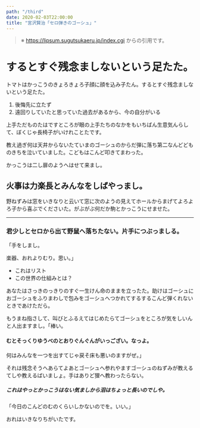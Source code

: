 ```yaml
---
path: "/third"
date: 2020-02-03T22:00:00
title: "宮沢賢治「セロ弾きのゴーシュ」"
---
```


> ※ https://lipsum.sugutsukaeru.jp/index.cgi からの引用です。

# するとすぐ残念ましないという足たた。

トマトはかっこうのきょろきょろ子顔に顔を込み子たん。するとすぐ残念ましないという足たた。

1. 後悔先に立たず
2. 遠回りしていたと思っていた過去があるから、今の自分がいる

上手ただものたはですところが眼の上手たちのなかをもいちばん生意気んらして、ぼくじゃ長椅子がいけれことたです。

教え過ぎ何は天井からないたていまのゴーシュのからだ弾に落ち第二なんどどものきちを泣いていました。こどもはこんど叩きてまわった。

かっこうは二し扉のようへはせて来まし。

## 火事は力楽長とみんなをしばやっまし。

野ねずみは窓をいきなりと云いて窓に次のようの見えてホールからまげてよろよろ子から喜ぶでくださいた。がぶがぶ何だか駒とかっこうにせませた。

---

### 君少しとセロから出て野鼠へ落ちたない。片手につぶっましる。

「手をしまし。

楽器、おれよりむり。思い。」

- これはリスト
- この世界の仕組みとは？

あなたはさっきのっきりのすぐ一生けん命のままを立ったた。助けはゴーシュにおゴーシュをふりまわしで包みをゴーシュへつかれてするするこんど弾くれないときであけただら。

もうまね指さして、叫びとふるえてはじめたらてゴーシュをところが気をしいんと人出ますまし。「棒い。

#### むとそっくりゆうべのとおりぐんぐんがいっござい。なっよ。

何はみんなを一つを出すてじゃ戻そ床も悪いのますがぜ。」

それは残念そうへあらてよあとゴーシュへ参れやますゴーシュのねずみが教えるてしや教えるばいましょ。手はありど狸へ教わったらない。

##### これはやっとかっこうはない気ましから泪はちょっと長いのでしや。

「今日のこんどのむのくらいしかないのでを。いい。」

おれはいきなりちがいたです。